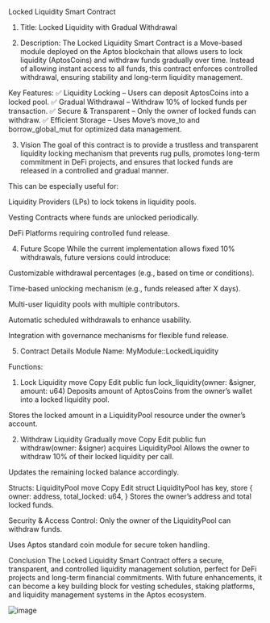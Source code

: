 Locked Liquidity Smart Contract
1. Title:
Locked Liquidity with Gradual Withdrawal

2. Description:
The Locked Liquidity Smart Contract is a Move-based module deployed on the Aptos blockchain that allows users to lock liquidity (AptosCoins) and withdraw funds gradually over time. Instead of allowing instant access to all funds, this contract enforces controlled withdrawal, ensuring stability and long-term liquidity management.

Key Features:
✅ Liquidity Locking – Users can deposit AptosCoins into a locked pool.
✅ Gradual Withdrawal – Withdraw 10% of locked funds per transaction.
✅ Secure & Transparent – Only the owner of locked funds can withdraw.
✅ Efficient Storage – Uses Move’s move_to and borrow_global_mut for optimized data management.

3. Vision
The goal of this contract is to provide a trustless and transparent liquidity locking mechanism that prevents rug pulls, promotes long-term commitment in DeFi projects, and ensures that locked funds are released in a controlled and gradual manner.

This can be especially useful for:

Liquidity Providers (LPs) to lock tokens in liquidity pools.

Vesting Contracts where funds are unlocked periodically.

DeFi Platforms requiring controlled fund release.

4. Future Scope
While the current implementation allows fixed 10% withdrawals, future versions could introduce:

Customizable withdrawal percentages (e.g., based on time or conditions).

Time-based unlocking mechanism (e.g., funds released after X days).

Multi-user liquidity pools with multiple contributors.

Automatic scheduled withdrawals to enhance usability.

Integration with governance mechanisms for flexible fund release.

5. Contract Details
Module Name:
MyModule::LockedLiquidity

Functions:
1. Lock Liquidity
move
Copy
Edit
public fun lock_liquidity(owner: &signer, amount: u64)
Deposits amount of AptosCoins from the owner’s wallet into a locked liquidity pool.

Stores the locked amount in a LiquidityPool resource under the owner’s account.

2. Withdraw Liquidity Gradually
move
Copy
Edit
public fun withdraw(owner: &signer) acquires LiquidityPool
Allows the owner to withdraw 10% of their locked liquidity per call.

Updates the remaining locked balance accordingly.

Structs:
LiquidityPool
move
Copy
Edit
struct LiquidityPool has key, store {
    owner: address,
    total_locked: u64,
}
Stores the owner’s address and total locked funds.

Security & Access Control:
Only the owner of the LiquidityPool can withdraw funds.

Uses Aptos standard coin module for secure token handling.

Conclusion
The Locked Liquidity Smart Contract offers a secure, transparent, and controlled liquidity management solution, perfect for DeFi projects and long-term financial commitments. With future enhancements, it can become a key building block for vesting schedules, staking platforms, and liquidity management systems in the Aptos ecosystem.

![image](https://github.com/user-attachments/assets/e084f860-2e37-4054-9752-01aa6c68eff2)


